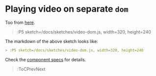 # Playing video on separate `dom`

Too from [here](https://p5js.org/reference/#/p5/createVideo).

> :P5 sketch=/docs/sketches/video-dom.js, width=320, height=240

The markdown of the above sketch looks like:

```md
> :P5 sketch=/docs/sketches/video-dom.js, width=320, height=240
```

Check the [component specs](/docs/snippets/component) for details.

> :ToCPrevNext